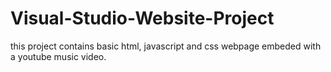 # Visual-Studio-Website-Project
this project contains basic html, javascript and css webpage embeded with a youtube music video.
